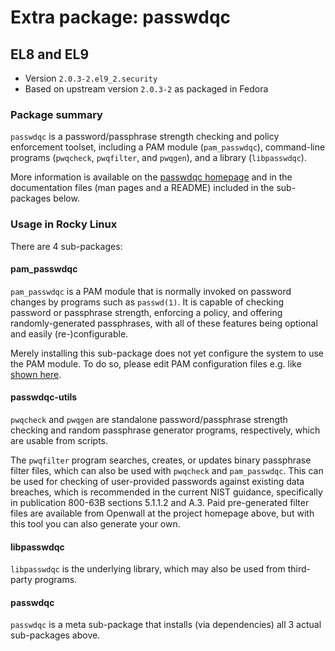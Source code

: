 # Extra package: passwdqc

## EL8 and EL9

- Version `2.0.3-2.el9_2.security`
- Based on upstream version `2.0.3-2` as packaged in Fedora

### Package summary

`passwdqc` is a password/passphrase strength checking and policy enforcement toolset, including a PAM module (`pam_passwdqc`), command-line programs (`pwqcheck`, `pwqfilter`, and `pwqgen`), and a library (`libpasswdqc`).

More information is available on the [passwdqc homepage](https://www.openwall.com/passwdqc/) and in the documentation files (man pages and a README) included in the sub-packages below.

### Usage in Rocky Linux

There are 4 sub-packages:

#### pam_passwdqc

`pam_passwdqc` is a PAM module that is normally invoked on password changes by programs such as `passwd(1)`. It is capable of checking password or passphrase strength, enforcing a policy, and offering randomly-generated passphrases, with all of these features being optional and easily (re-)configurable.

Merely installing this sub-package does not yet configure the system to use the PAM module. To do so, please edit PAM configuration files e.g. like [shown here](https://github.com/openwall/passwdqc/issues/19#issuecomment-1140262371).

#### passwdqc-utils

`pwqcheck` and `pwqgen` are standalone password/passphrase strength checking and random passphrase generator programs, respectively, which are usable from scripts.

The `pwqfilter` program searches, creates, or updates binary passphrase filter files, which can also be used with `pwqcheck` and `pam_passwdqc`. This can be used for checking of user-provided passwords against existing data breaches, which is recommended in the current NIST guidance, specifically in publication 800-63B sections 5.1.1.2 and A.3. Paid pre-generated filter files are available from Openwall at the project homepage above, but with this tool you can also generate your own.

#### libpasswdqc

`libpasswdqc` is the underlying library, which may also be used from third-party programs.

#### passwdqc

`passwdqc` is a meta sub-package that installs (via dependencies) all 3 actual sub-packages above.

